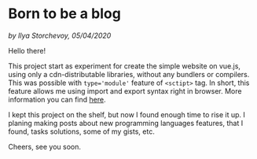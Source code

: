 # Born to be a blog
_by Ilya Storchevoy, 05/04/2020_

Hello there!

This project start as experiment for create the simple website on vue.js, using only a cdn-distributable libraries, without any bundlers or compilers.
This was possible with `type='module'` feature of `<sctipt>` tag. In short, this feature allows me using import and export syntax right in browser. 
More information you can find [here](https://developer.mozilla.org/en-US/docs/Web/JavaScript/Guide/Modules).

I kept this project on the shelf, but now I found enough time to rise it up. I planing making posts about new programming languages features, that I found, tasks solutions, some of my gists, etc.

Cheers, see you soon.